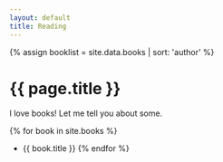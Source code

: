 ```yaml
---
layout: default
title: Reading
---
```

{% assign booklist = site.data.books | sort: 'author' %}
# {{ page.title }}

I love books! Let me tell you about some.

{% for book in site.books %}
* {{ book.title }}
{% endfor %}

<!--
{% for entry in site.data.books %}
* **{{ entry.book_name }}** by _{{ entry.author }}_
{% endfor %}
-->